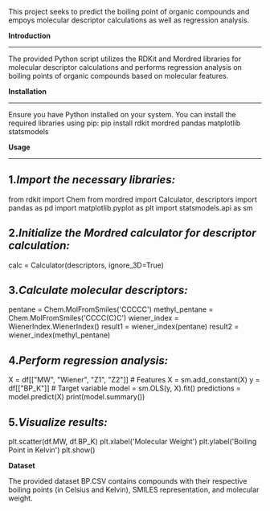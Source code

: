 This project seeks to predict the boiling point of organic compounds and empoys molecular descriptor calculations as well as regression analysis.

**Introduction**
*************************

The provided Python script utilizes the RDKit and Mordred libraries for molecular descriptor calculations and performs regression analysis on boiling points of organic compounds based on molecular features.

**Installation**
_______________________________________________________________

Ensure you have Python installed on your system. You can install the required libraries using pip:
pip install rdkit mordred pandas matplotlib statsmodels

**Usage**
____________________________________________________________

1.*Import the necessary libraries:*
--------------------------------------------------------------
from rdkit import Chem
from mordred import Calculator, descriptors
import pandas as pd
import matplotlib.pyplot as plt
import statsmodels.api as sm

2.*Initialize the Mordred calculator for descriptor calculation:*
-----------------------------------------------------------------------

calc = Calculator(descriptors, ignore_3D=True)

3.*Calculate molecular descriptors:*
------------------------------------------------------------------------------

pentane = Chem.MolFromSmiles('CCCCC')
methyl_pentane = Chem.MolFromSmiles('CCCC(C)C')
wiener_index = WienerIndex.WienerIndex()
result1 = wiener_index(pentane)
result2 = wiener_index(methyl_pentane)

4.*Perform regression analysis:*
-------------------------------------------------------------------

X = df[["MW", "Wiener", "Z1", "Z2"]]  # Features
X = sm.add_constant(X)
y = df[["BP_K"]]  # Target variable
model = sm.OLS(y, X).fit()
predictions = model.predict(X)
print(model.summary())

5.*Visualize results:*
-------------------------------------------------------------------

plt.scatter(df.MW, df.BP_K)
plt.xlabel('Molecular Weight')
plt.ylabel('Boiling Point in Kelvin')
plt.show()

**Dataset**

The provided dataset BP.CSV contains compounds with their respective boiling points (in Celsius and Kelvin), SMILES representation, and molecular weight.

